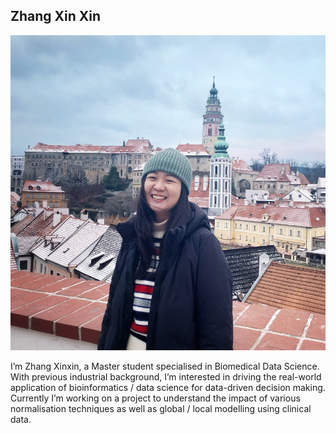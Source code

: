 ## Zhang Xin Xin

![yaxing_image](/images/xinxin.png)

I’m Zhang Xinxin, a Master student specialised in Biomedical Data Science. With previous industrial background, I’m interested in driving the real-world application of bioinformatics / data science for data-driven decision making. Currently I’m working on a project to understand the impact of various normalisation techniques as well as global / local modelling using clinical data.
